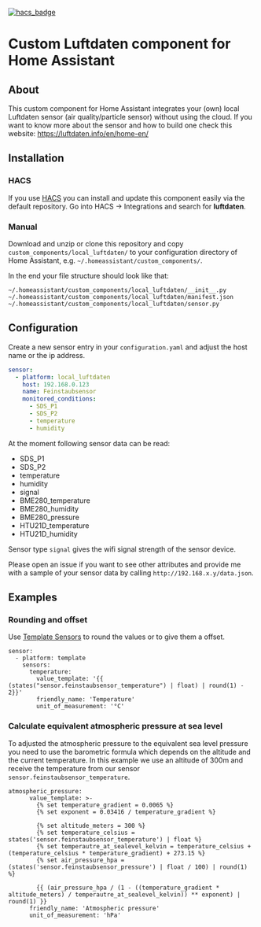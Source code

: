 [![hacs_badge](https://img.shields.io/badge/HACS-Default-orange.svg)](https://github.com/custom-components/hacs)


# Custom Luftdaten component for Home Assistant

## About
This custom component for Home Assistant integrates your (own) local Luftdaten sensor (air quality/particle sensor) without using the cloud. If you want to know more about the sensor and how to build one check this website: https://luftdaten.info/en/home-en/

## Installation
### HACS
If you use [HACS](https://hacs.xyz/) you can install and update this component easily via the default repository. Go into HACS -> Integrations and search for **luftdaten**.

### Manual
Download and unzip or clone this repository and copy `custom_components/local_luftdaten/` to your configuration directory of Home Assistant, e.g. `~/.homeassistant/custom_components/`.

In the end your file structure should look like that:
```
~/.homeassistant/custom_components/local_luftdaten/__init__.py
~/.homeassistant/custom_components/local_luftdaten/manifest.json
~/.homeassistant/custom_components/local_luftdaten/sensor.py
```

## Configuration
Create a new sensor entry in your `configuration.yaml` and adjust the host name or the ip address.

```yaml
sensor:
  - platform: local_luftdaten
    host: 192.168.0.123
    name: Feinstaubsensor
    monitored_conditions:
      - SDS_P1
      - SDS_P2
      - temperature
      - humidity
```

At the moment following sensor data can be read:

- SDS_P1
- SDS_P2
- temperature
- humidity
- signal
- BME280_temperature
- BME280_humidity
- BME280_pressure
- HTU21D_temperature
- HTU21D_humidity

Sensor type `signal` gives the wifi signal strength of the sensor device.

Please open an issue if you want to see other attributes and provide me with a sample of your sensor data by calling `http://192.168.x.y/data.json`.




## Examples

### Rounding and offset

Use [Template Sensors](https://www.home-assistant.io/integrations/template/) to round the values or to give them a offset.
```
sensor:
  - platform: template
    sensors:
      temperature:
        value_template: '{{ (states("sensor.feinstaubsensor_temperature") | float) | round(1) - 2}}'
        friendly_name: 'Temperature'
        unit_of_measurement: '°C'
```



### Calculate equivalent atmospheric pressure at sea level

To adjusted the atmospheric pressure to the equivalent sea level pressure you need to use the barometric formula which depends on the altitude and the current temperature.
In this example we use an altitude of 300m and receive the temperature from our sensor `sensor.feinstaubsensor_temperature`.


```
atmospheric_pressure:
      value_template: >-
        {% set temperature_gradient = 0.0065 %}
        {% set exponent = 0.03416 / temperature_gradient %}

        {% set altitude_meters = 300 %}
        {% set temperature_celsius = states('sensor.feinstaubsensor_temperature') | float %}
        {% set temperautre_at_sealevel_kelvin = temperature_celsius + (temperature_celsius * temperature_gradient) + 273.15 %}
        {% set air_pressure_hpa = (states('sensor.feinstaubsensor_pressure') | float / 100) | round(1) %}

        {{ (air_pressure_hpa / (1 - ((temperature_gradient * altitude_meters) / temperautre_at_sealevel_kelvin)) ** exponent) | round(1) }}
      friendly_name: 'Atmospheric pressure'
      unit_of_measurement: 'hPa'
```

